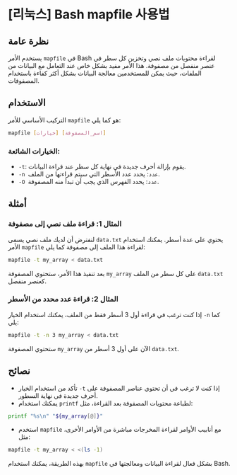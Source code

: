 # [리눅스] Bash mapfile 사용법

## نظرة عامة
يستخدم الأمر `mapfile` في Bash لقراءة محتويات ملف نصي وتخزين كل سطر في عنصر منفصل من مصفوفة. هذا الأمر مفيد بشكل خاص عند التعامل مع البيانات من الملفات، حيث يمكن للمستخدمين معالجة البيانات بشكل أكثر كفاءة باستخدام المصفوفات.

## الاستخدام
التركيب الأساسي للأمر `mapfile` هو كما يلي:

```bash
mapfile [خيارات] [اسم_المصفوفة]
```

### الخيارات الشائعة:
- `-t`: يقوم بإزالة أحرف جديدة في نهاية كل سطر عند قراءة البيانات.
- `-n عدد`: يحدد عدد الأسطر التي سيتم قراءتها من الملف.
- `-O عدد`: يحدد الفهرس الذي يجب أن تبدأ منه المصفوفة.

## أمثلة
### المثال 1: قراءة ملف نصي إلى مصفوفة
لنفترض أن لديك ملف نصي يسمى `data.txt` يحتوي على عدة أسطر. يمكنك استخدام الأمر `mapfile` لقراءة هذا الملف إلى مصفوفة كما يلي:

```bash
mapfile -t my_array < data.txt
```

بعد تنفيذ هذا الأمر، ستحتوي المصفوفة `my_array` على كل سطر من الملف `data.txt` كعنصر منفصل.

### المثال 2: قراءة عدد محدد من الأسطر
إذا كنت ترغب في قراءة أول 3 أسطر فقط من الملف، يمكنك استخدام الخيار `-n` كما يلي:

```bash
mapfile -t -n 3 my_array < data.txt
```

ستحتوي المصفوفة `my_array` الآن على أول 3 أسطر من `data.txt`.

## نصائح
- تأكد من استخدام الخيار `-t` إذا كنت لا ترغب في أن تحتوي عناصر المصفوفة على أحرف جديدة في نهاية السطور.
- يمكنك استخدام `printf` لطباعة محتويات المصفوفة بعد القراءة، مثل:

```bash
printf "%s\n" "${my_array[@]}"
```

- استخدم `mapfile` مع أنابيب الأوامر لقراءة المخرجات مباشرة من الأوامر الأخرى، مثل:

```bash
mapfile -t my_array < <(ls -1)
```

بهذه الطريقة، يمكنك استخدام `mapfile` بشكل فعال لقراءة البيانات ومعالجتها في Bash.
